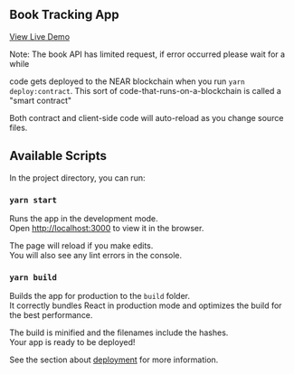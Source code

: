 ## Book Tracking App

[View Live Demo](https://book-tracking-sz.netlify.app/)

Note: The book API has limited request, if error occurred please wait for a while

code gets deployed to the NEAR blockchain when you run `yarn deploy:contract`. This sort of code-that-runs-on-a-blockchain is called a "smart contract"

Both contract and client-side code will auto-reload as you change source files.

## Available Scripts

In the project directory, you can run:

### `yarn start`

Runs the app in the development mode.\
Open [http://localhost:3000](http://localhost:3000) to view it in the browser.

The page will reload if you make edits.\
You will also see any lint errors in the console.

### `yarn build`

Builds the app for production to the `build` folder.\
It correctly bundles React in production mode and optimizes the build for the best performance.

The build is minified and the filenames include the hashes.\
Your app is ready to be deployed!

See the section about [deployment](https://facebook.github.io/create-react-app/docs/deployment) for more information.
